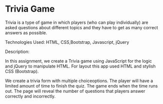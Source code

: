 # Trivia Game 

Trivia is a type of game in which players (who can play individually) are asked questions about different topics and they have to get as many correct answers as possible. 

Technologies Used: HTML, CSS,Bootstrap, Javascript, jQuery

Description:

In this assignment, we create a Trivia game using JavaScript for the logic and jQuery to manipulate HTML. For layout this app used HTML and stylish CSS (Bootstrap).

We create a trivia form with multiple choiceoptions.
The player will have a limited amount of time to finish the quiz. 
The game ends when the time runs out. The page will reveal the number of questions that players answer correctly and incorrectly.
